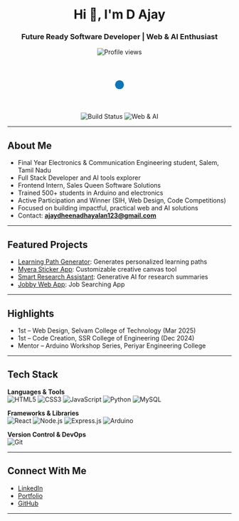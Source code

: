 <h1 align="center">Hi 👋, I'm D Ajay</h1>
<h3 align="center">Future Ready Software Developer | Web & AI Enthusiast</h3>

<p align="center">
  <img src="https://komarev.com/ghpvc/?username=Ajaydheenadhayalan&label=Profile%20views&color=0e75b6&style=flat" alt="Profile views" />
</p>

<!-- SVG Brand Animation for Subtle Visual Accent -->
<p align="center">
  <svg width="100" height="100" viewBox="0 0 100 100">
    <circle cx="50" cy="50" r="10" fill="#0e75b6">
      <animate attributeName="cy" values="50;80;50" dur="1.5s" repeatCount="indefinite" />
    </circle>
  </svg>
</p>

<!-- Animated Shields Section for Branding/Highlights -->
<p align="center">
  <img src="https://img.shields.io/badge/build-passing-brightgreen?style=for-the-badge&logo=github" alt="Build Status" />
  <img src="https://img.shields.io/badge/-Web%20%26%20AI%20Solutions-blueviolet?style=for-the-badge&logo=apachespark" alt="Web & AI" />
</p>

---

## About Me

- Final Year Electronics & Communication Engineering student, Salem, Tamil Nadu  
- Full Stack Developer and AI tools explorer  
- Frontend Intern, Sales Queen Software Solutions  
- Trained 500+ students in Arduino and electronics  
- Active Participation and Winner (SIH, Web Design, Code Competitions)  
- Focused on building impactful, practical web and AI solutions  
- Contact: **ajaydheenadhayalan123@gmail.com**

---

## Featured Projects

- [Learning Path Generator](https://github.com/Ajaydheenadhayalan/LearningPathGenerator): Generates personalized learning paths
- [Myera Sticker App](https://github.com/Ajaydheenadhayalan/myera-sticker-app): Customizable creative canvas tool  
- [Smart Research Assistant](https://github.com/Ajaydheenadhayalan/smart-assistant): Generative AI for research summaries  
- [Jobby Web App](https://github.com/Ajaydheenadhayalan/Jobby-App): Job Searching App

---

## Highlights

- 1st – Web Design, Selvam College of Technology (Mar 2025)  
- 1st – Code Creation, SSR College of Engineering (Dec 2024)   
- Mentor – Arduino Workshop Series, Periyar Engineering College

---

## Tech Stack

**Languages & Tools**  
![HTML5](https://img.shields.io/badge/-HTML5-E34F26?style=flat&logo=html5&logoColor=white)
![CSS3](https://img.shields.io/badge/-CSS3-1572B6?style=flat&logo=css3)
![JavaScript](https://img.shields.io/badge/-JavaScript-F7DF1E?style=flat&logo=javascript&logoColor=black)
![Python](https://img.shields.io/badge/-Python-3776AB?style=flat&logo=python&logoColor=white)
![MySQL](https://img.shields.io/badge/-MySQL-4479A1?style=flat&logo=mysql&logoColor=white)

**Frameworks & Libraries**  
![React](https://img.shields.io/badge/-React-61DAFB?style=flat&logo=react&logoColor=black)
![Node.js](https://img.shields.io/badge/-Node.js-339933?style=flat&logo=node.js&logoColor=white)
![Express.js](https://img.shields.io/badge/-Express.js-000000?style=flat&logo=express)
![Arduino](https://img.shields.io/badge/-Arduino-00979D?style=flat&logo=arduino&logoColor=white)

**Version Control & DevOps**  
![Git](https://img.shields.io/badge/-Git-F05032?style=flat&logo=git&logoColor=white)

---

## Connect With Me

- [LinkedIn](https://www.linkedin.com/in/ajay-dheenadhayalan)
- [Portfolio](https://ajaydheendhayalan.tech)
- [GitHub](https://github.com/Ajaydheenadhayalan)

---
